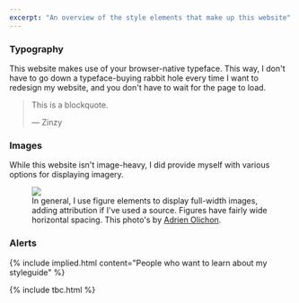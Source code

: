 ```yaml
---
excerpt: "An overview of the style elements that make up this website"
---
```


### Typography
This website makes use of your browser-native typeface. This way, I don't have to go down a typeface-buying rabbit hole every time I want to redesign my website, and you don't have to wait for the page to load.

> This is a blockquote. 
> 
> — Zinzy

### Images
While this website isn't image-heavy, I did provide myself with various options for displaying imagery.

<figure>
<img src="https://res.cloudinary.com/dbi2zounq/image/upload/c_scale,w_1200/v1667833900/zinzy.website/adrien-olichon-QRtym77B6xk-unsplash_n7frfb.jpg"/>
<figcaption>In general, I use figure elements to display full-width images, adding attribution if I've used a source. Figures have fairly wide horizontal spacing. This photo's by <a href="https://unsplash.com/photos/QRtym77B6xk" target="_blank">Adrien Olichon</a>.</figcaption>
</figure>

### Alerts 

{% include implied.html content="People who want to learn about my styleguide" %}



{% include tbc.html %}